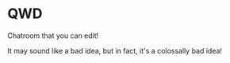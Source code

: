 QWD
===

Chatroom that you can edit!

It may sound like a bad idea, but in fact, it's a colossally bad idea!
